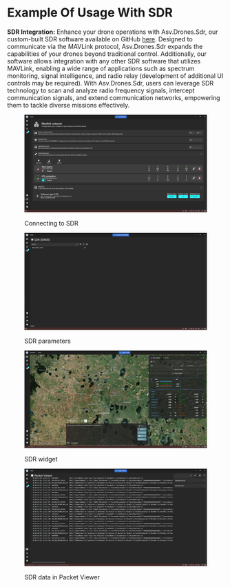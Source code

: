 # Example Of Usage With SDR

**SDR Integration:** Enhance your drone operations with Asv.Drones.Sdr, our custom-built SDR software available on GitHub [here](https://github.com/asv-soft/asv-drones-sdr). Designed to communicate via the MAVLink protocol, Asv.Drones.Sdr expands the capabilities of your drones beyond traditional control. Additionally, our software allows integration with any other SDR software that utilizes MAVLink, enabling a wide range of applications such as spectrum monitoring, signal intelligence, and radio relay (development of additional UI controls may be required). With Asv.Drones.Sdr, users can leverage SDR technology to scan and analyze radio frequency signals, intercept communication signals, and extend communication networks, empowering them to tackle diverse missions effectively.

<figure><img src="../../.gitbook/assets/asv-drones-sdr-connections.png" alt=""><figcaption><p>Connecting to SDR</p></figcaption></figure>

<figure><img src="../../.gitbook/assets/asv-drones-sdr-settings.png" alt=""><figcaption><p>SDR parameters</p></figcaption></figure>

<figure><img src="../../.gitbook/assets/asv-drones-sdr-widget.png" alt=""><figcaption><p>SDR widget</p></figcaption></figure>

<figure><img src="../../.gitbook/assets/asv-drones-sdr-packets.png" alt=""><figcaption><p>SDR data in Packet Viewer</p></figcaption></figure>

